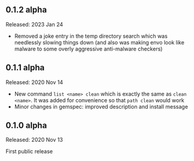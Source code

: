 ## 0.1.2 alpha

Released: 2023 Jan 24

* Removed a joke entry in the temp directory search which was needlessly slowing things down (and also was making envo look like malware to some overly aggressive anti-malware checkers)

## 0.1.1 alpha

Released: 2020 Nov 14

* New command `list <name> clean` which is exactly the same as `clean <name>`. It was added for convenience so that `path clean` would work
* Minor changes in gemspec: improved description and install message

## 0.1.0 alpha

Released: 2020 Nov 13

First public release
